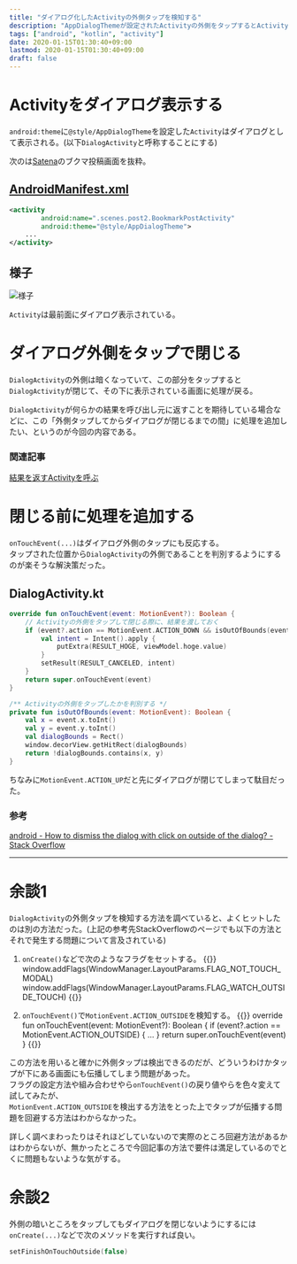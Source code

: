 ```yaml
---
title: "ダイアログ化したActivityの外側タップを検知する"
description: "AppDialogThemeが設定されたActivityの外側をタップするとActivityが閉じるが、その前に何らかの処理を追加する方法"
tags: ["android", "kotlin", "activity"]
date: 2020-01-15T01:30:40+09:00
lastmod: 2020-01-15T01:30:40+09:00
draft: false
---
```


# Activityをダイアログ表示する

`android:theme`に`@style/AppDialogTheme`を設定した`Activity`はダイアログとして表示される。(以下`DialogActivity`と呼称することにする)

次のは[Satena](https://play.google.com/store/apps/details?id=com.suihan74.satena)のブクマ投稿画面を抜粋。

## [AndroidManifest.xml](https://github.com/suihan74/Satena/blob/master/app/src/main/AndroidManifest.xml)
```xml {linenos=table, linenostart=62}
<activity
        android:name=".scenes.post2.BookmarkPostActivity"
        android:theme="@style/AppDialogTheme">
    ...
</activity>
```

## 様子

![様子](/images/2020/01_15_00_00.png "Activityは最前面にダイアログ表示されている。")

`Activity`は最前面にダイアログ表示されている。


# ダイアログ外側をタップで閉じる

`DialogActivity`の外側は暗くなっていて、この部分をタップすると`DialogActivity`が閉じて、その下に表示されている画面に処理が戻る。

`DialogActivity`が何らかの結果を呼び出し元に返すことを期待している場合などに、この「外側タップしてからダイアログが閉じるまでの間」に処理を追加したい、というのが今回の内容である。

### 関連記事
[結果を返すActivityを呼ぶ](/posts/2020/01_07_00_start_activity_for_result/)


# 閉じる前に処理を追加する

`onTouchEvent(...)`はダイアログ外側のタップにも反応する。  
タップされた位置から`DialogActivity`の外側であることを判別するようにするのが楽そうな解決策だった。

## DialogActivity.kt

```kt
override fun onTouchEvent(event: MotionEvent?): Boolean {
    // Activityの外側をタップして閉じる際に、結果を渡しておく
    if (event?.action == MotionEvent.ACTION_DOWN && isOutOfBounds(event)) {
        val intent = Intent().apply {
            putExtra(RESULT_HOGE, viewModel.hoge.value)
        }
        setResult(RESULT_CANCELED, intent)
    }
    return super.onTouchEvent(event)
}

/** Activityの外側をタップしたかを判別する */
private fun isOutOfBounds(event: MotionEvent): Boolean {
    val x = event.x.toInt()
    val y = event.y.toInt()
    val dialogBounds = Rect()
    window.decorView.getHitRect(dialogBounds)
    return !dialogBounds.contains(x, y)
}
```

ちなみに`MotionEvent.ACTION_UP`だと先にダイアログが閉じてしまって駄目だった。

### 参考
[android - How to dismiss the dialog with click on outside of the dialog? - Stack Overflow](https://stackoverflow.com/a/24435357)

---

# 余談1

`DialogActivity`の外側タップを検知する方法を調べていると、よくヒットしたのは別の方法だった。(上記の参考先StackOverflowのページでも以下の方法とそれで発生する問題について言及されている)

1. `onCreate()`などで次のようなフラグをセットする。
{{<highlight kotlin>}}
window.addFlags(WindowManager.LayoutParams.FLAG_NOT_TOUCH_MODAL)
window.addFlags(WindowManager.LayoutParams.FLAG_WATCH_OUTSIDE_TOUCH)
{{</highlight>}}

2. `onTouchEvent()`で`MotionEvent.ACTION_OUTSIDE`を検知する。
{{<highlight kotlin>}}
override fun onTouchEvent(event: MotionEvent?): Boolean {
    if (event?.action == MotionEvent.ACTION_OUTSIDE) {
        ...
    }
    return super.onTouchEvent(event)
}
{{</highlight>}}

この方法を用いると確かに外側タップは検出できるのだが、どういうわけかタップが下にある画面にも伝播してしまう問題があった。  
フラグの設定方法や組み合わせやら`onTouchEvent()`の戻り値やらを色々変えて試してみたが、  
`MotionEvent.ACTION_OUTSIDE`を検出する方法をとった上でタップが伝播する問題を回避する方法はわからなかった。

詳しく調べまわったりはそれほどしていないので実際のところ回避方法があるかはわからないが、無かったところで今回記事の方法で要件は満足しているのでとくに問題もないような気がする。


# 余談2

外側の暗いところをタップしてもダイアログを閉じないようにするには`onCreate(...)`などで次のメソッドを実行すれば良い。

```kt
setFinishOnTouchOutside(false)
```
